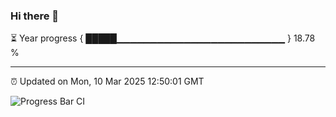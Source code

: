 ### Hi there 👋

⏳ Year progress { █████▁▁▁▁▁▁▁▁▁▁▁▁▁▁▁▁▁▁▁▁▁▁▁▁▁ } 18.78 %

---

⏰ Updated on Mon, 10 Mar 2025 12:50:01 GMT

![Progress Bar CI](https://github.com/DhruviPatel157/GitHub-Actions-Demo/workflows/Progress%20Bar%20CI/badge.svg)
